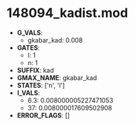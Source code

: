 # 148094_kadist.mod

- **G_VALS**:
  - gkabar_kad: 0.008
- **GATES**:
  - l: 1
  - n: 1
- **SUFFIX**: kad
- **GMAX_NAME**: gkabar_kad
- **STATES**: ['n', 'l']
- **I_VALS**:
  - 6.3: 0.008000005227471053
  - 37: 0.008000017609502908
- **ERROR_FLAGS**: []

